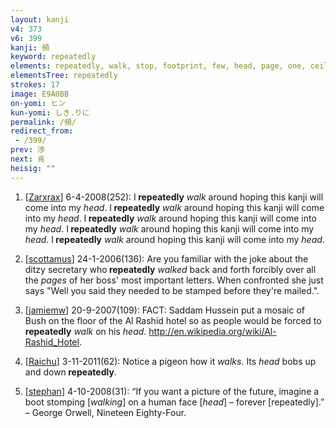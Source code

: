 ```yaml
---
layout: kanji
v4: 373
v6: 399
kanji: 頻
keyword: repeatedly
elements: repeatedly, walk, stop, footprint, few, head, page, one, ceiling, drop, shellfish, shell, clam, oyster, eye, animal legs, eight
elementsTree: repeatedly
strokes: 17
image: E9A0BB
on-yomi: ヒン
kun-yomi: しき.りに
permalink: /頻/
redirect_from:
 - /399/
prev: 渉
next: 肯
heisig: ""
---
```


1) [<a href="http://kanji.koohii.com/profile/Zarxrax">Zarxrax</a>] 6-4-2008(252): I<strong> repeatedly</strong> <em>walk</em> around hoping this kanji will come into my <em>head</em>. I<strong> repeatedly</strong> <em>walk</em> around hoping this kanji will come into my <em>head</em>. I<strong> repeatedly</strong> <em>walk</em> around hoping this kanji will come into my <em>head</em>. I<strong> repeatedly</strong> <em>walk</em> around hoping this kanji will come into my <em>head</em>. I<strong> repeatedly</strong> <em>walk</em> around hoping this kanji will come into my <em>head</em>.

2) [<a href="http://kanji.koohii.com/profile/scottamus">scottamus</a>] 24-1-2006(136): Are you familiar with the joke about the ditzy secretary who<strong> repeatedly</strong> <em>walked</em> back and forth forcibly over all the <em>pages</em> of her boss&#039; most important letters. When confronted she just says &quot;Well you said they needed to be stamped before they&#039;re mailed.&quot;.

3) [<a href="http://kanji.koohii.com/profile/jamiemw">jamiemw</a>] 20-9-2007(109): FACT: Saddam Hussein put a mosaic of Bush on the floor of the Al Rashid hotel so as people would be forced to<strong> repeatedly</strong> <em>walk</em> on his <em>head</em>. <a href="http://en.wikipedia.org/wiki/Al-Rashid_Hotel">http://en.wikipedia.org/wiki/Al-Rashid_Hotel</a>.

4) [<a href="http://kanji.koohii.com/profile/Raichu">Raichu</a>] 3-11-2011(62): Notice a pigeon how it <em>walks</em>. Its <em>head</em> bobs up and down<strong> repeatedly</strong>.

5) [<a href="http://kanji.koohii.com/profile/stephan">stephan</a>] 4-10-2008(31): “If you want a picture of the future, imagine a boot stomping [<em>walking</em>] on a human face [<em>head</em>] – forever [repeatedly].” – George Orwell, Nineteen Eighty-Four.

